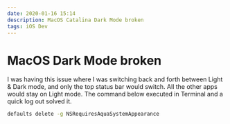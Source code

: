 ```yaml
---
date: 2020-01-16 15:14
description: MacOS Catalina Dark Mode broken
tags: iOS Dev
---
```

# MacOS Dark Mode broken
I was having this issue where I was switching back and forth between Light & Dark mode, and only the top status bar would switch. All the other apps would stay on Light mode.
The command below executed in Terminal and a quick log out solved it.
```zsh
defaults delete -g NSRequiresAquaSystemAppearance
```
